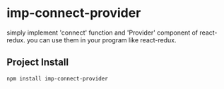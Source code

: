 # imp-connect-provider

simply implement 'connect' function and 'Provider' component of react-redux.
you can use them in your program like react-redux.


## Project Install

```sh
npm install imp-connect-provider
```


